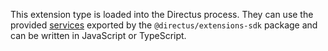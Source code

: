 This extension type is loaded into the Directus process. They can use the provided [services](/guides/extensions/api-extensions/services) exported by the `@directus/extensions-sdk` package and can be written in JavaScript or TypeScript.
